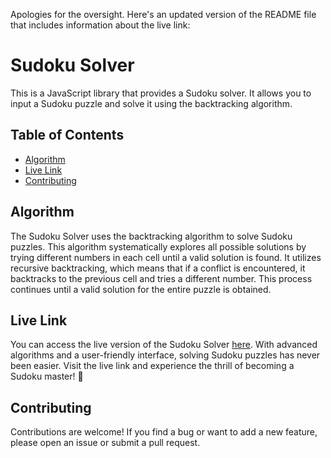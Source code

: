 Apologies for the oversight. Here's an updated version of the README file that includes information about the live link:

# Sudoku Solver

This is a JavaScript library that provides a Sudoku solver. It allows you to input a Sudoku puzzle and solve it using the backtracking algorithm.

## Table of Contents

- [Algorithm](#algorithm)
- [Live Link](#live-link)
- [Contributing](#contributing)




## Algorithm

The Sudoku Solver uses the backtracking algorithm to solve Sudoku puzzles. This algorithm systematically explores all possible solutions by trying different numbers in each cell until a valid solution is found. It utilizes recursive backtracking, which means that if a conflict is encountered, it backtracks to the previous cell and tries a different number. This process continues until a valid solution for the entire puzzle is obtained.

## Live Link

You can access the live version of the Sudoku Solver [here](https://65a6f2add410ec256667f304--inspiring-tarsier-f37c43.netlify.app/). With advanced algorithms and a user-friendly interface, solving Sudoku puzzles has never been easier. Visit the live link and experience the thrill of becoming a Sudoku master! 🧩

## Contributing

Contributions are welcome! If you find a bug or want to add a new feature, please open an issue or submit a pull request.

